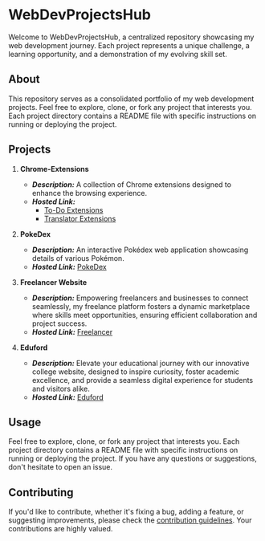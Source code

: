 # WebDevProjectsHub

Welcome to WebDevProjectsHub, a centralized repository showcasing my web development journey. Each project represents a unique challenge, a learning opportunity, and a demonstration of my evolving skill set.

## About

This repository serves as a consolidated portfolio of my web development projects. Feel free to explore, clone, or fork any project that interests you. Each project directory contains a README file with specific instructions on running or deploying the project.

## Projects

1. **Chrome-Extensions**
   - ***Description:*** A collection of Chrome extensions designed to enhance the browsing experience.
   - ***Hosted Link:***
       - [To-Do Extensions](https://ornate-starburst-facc70.netlify.app/)
       - [Translator Extensions](https://resplendent-cheesecake-e5a00a.netlify.app/)

2. **PokeDex**
   - ***Description:*** An interactive Pokédex web application showcasing details of various Pokémon.
   - ***Hosted Link:*** [PokeDex](https://dreamy-strudel-74ab8d.netlify.app/)

3. **Freelancer Website**
   - ***Description:*** Empowering freelancers and businesses to connect seamlessly, my freelance platform fosters a dynamic marketplace where skills meet
                    opportunities, ensuring efficient collaboration and project success.
   - ***Hosted Link:*** [Freelancer](#)

4. **Eduford**
   - ***Description:*** Elevate your educational journey with our innovative college website, designed to inspire curiosity, foster academic excellence, and provide a
                    seamless digital experience for students and visitors alike.
   - ***Hosted Link:*** [Eduford](#)

## Usage
Feel free to explore, clone, or fork any project that interests you. Each project directory contains a README file with specific instructions on running or deploying the project. If you have any questions or suggestions, don't hesitate to open an issue.

## Contributing
If you'd like to contribute, whether it's fixing a bug, adding a feature, or suggesting improvements, please check the [contribution guidelines](./CONTRIBUTING.md). Your contributions are highly valued.
